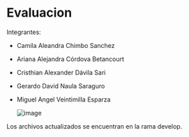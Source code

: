# Evaluacion
Integrantes:
- Camila Aleandra Chimbo Sanchez
- Ariana Alejandra Córdova Betancourt
- Cristhian Alexander Dávila Sari
- Gerardo David Naula Saraguro
- Miguel Angel Veintimilla Esparza

  ![image](https://github.com/user-attachments/assets/bc59b3e6-d31f-4e1c-b74f-92d0c6163558)

Los archivos actualizados se encuentran en la rama develop.

